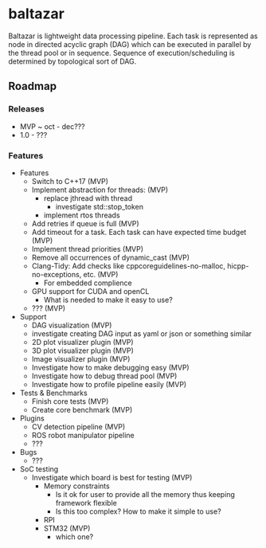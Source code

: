 # baltazar

Baltazar is lightweight data processing pipeline. Each task is represented as node in directed acyclic graph (DAG) which
can be executed in parallel by the thread pool or in sequence. Sequence of execution/scheduling is determined by
topological sort of DAG.

## Roadmap

### Releases

- MVP ~ oct - dec???
- 1.0 - ???

### Features

- Features
    - Switch to C++17 (MVP)
    - Implement abstraction for threads:  (MVP)
        - replace jthread with thread
            - investigate std::stop_token
        - implement rtos threads
    - Add retries if queue is full (MVP)
    - Add timeout for a task. Each task can have expected time budget (MVP)
    - Implement thread priorities (MVP)
    - Remove all occurrences of dynamic_cast (MVP)
    - Clang-Tidy: Add checks like cppcoreguidelines-no-malloc, hicpp-no-exceptions, etc.  (MVP)
        - For embedded complience
    - GPU support for CUDA and openCL
        - What is needed to make it easy to use?
    - ??? (MVP)
- Support
    - DAG visualization (MVP)
    - investigate creating DAG input as yaml or json or something similar
    - 2D plot visualizer plugin (MVP)
    - 3D plot visualizer plugin (MVP)
    - Image visualizer plugin (MVP)
    - Investigate how to make debugging easy (MVP)
    - Investigate how to debug thread pool (MVP)
    - Investigate how to profile pipeline easily (MVP)
- Tests & Benchmarks
    - Finish core tests (MVP)
    - Create core benchmark (MVP)
- Plugins
    - CV detection pipeline (MVP)
    - ROS robot manipulator pipeline
    - ???
- Bugs
    - ???
- SoC testing
    - Investigate which board is best for testing (MVP)
        - Memory constraints
            - Is it ok for user to provide all the memory thus keeping framework flexible
            - Is this too complex? How to make it simple to use?
        - RPI
        - STM32 (MVP)
            - which one?